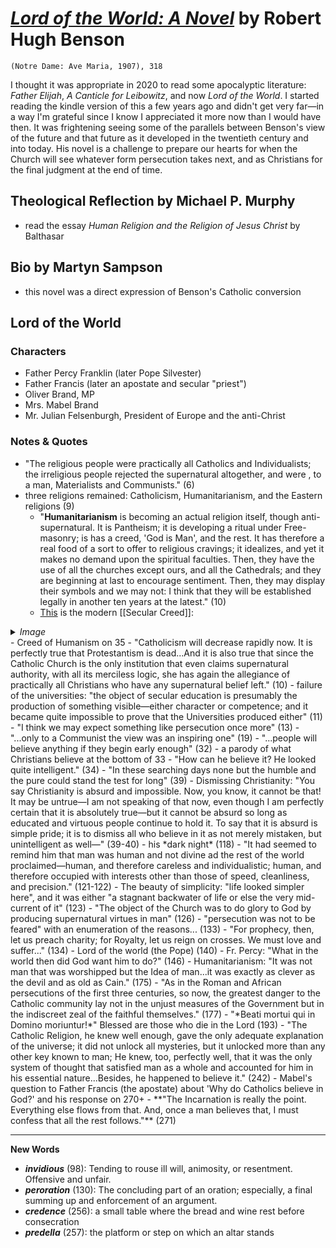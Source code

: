 # [*Lord of the World: A Novel*](https://www.amazon.com/Lord-World-Robert-Hugh-Benson/dp/0870612980/ref=sr_1_3?dchild=1&keywords=lord+of+the+world&qid=1606492849&sr=8-3) by Robert Hugh Benson

`(Notre Dame: Ave Maria, 1907), 318`

I thought it was appropriate in 2020 to read some apocalyptic literature: *Father Elijah*, *A Canticle for Leibowitz*, and now *Lord of the World*. I started reading the kindle version of this a few years ago and didn't get very far—in a way I'm grateful since I know I appreciated it more now than I would have then. It was frightening seeing some of the parallels between Benson's view of the future and that future as it developed in the twentieth century and into today. His novel is a challenge to prepare our hearts for when the Church will see whatever form persecution takes next, and as Christians for the final judgment at the end of time.

## Theological Reflection by Michael P. Murphy
- read the essay *Human Religion and the Religion of Jesus Christ* by Balthasar


## Bio by Martyn Sampson
- this novel was a direct expression of Benson's Catholic conversion


## Lord of the World

### Characters
- Father Percy Franklin (later Pope Silvester)
- Father Francis (later an apostate and secular "priest")
- Oliver Brand, MP
- Mrs. Mabel Brand
- Mr. Julian Felsenburgh, President of Europe and the anti-Christ

### Notes & Quotes
- "The religious people were practically all Catholics and Individualists; the irreligious people rejected the supernatural altogether, and were , to a man, Materialists and Communists." (6)
- three religions remained: Catholicism, Humanitarianism, and the Eastern religions (9)
  - "**Humanitarianism** is becoming an actual religion itself, though anti-supernatural. It is Pantheism; it is developing a ritual under Free-masonry; is has a creed, 'God is Man', and the rest. It has therefore a real food of a sort to offer to religious cravings; it idealizes, and yet it makes no demand upon the spiritual faculties. Then, they have the use of all the churches except ours, and all the Cathedrals; and they are beginning at last to encourage sentiment. Then, they may display their symbols and we may not: I think that they will be established legally in another ten years at the latest." (10)
  - [This](https://www.amazon.com/SIGNS-JUSTICE-Weather-Proof-Corrugated-Political/dp/B086QPX6WP/ref=mp_s_a_1_16?dchild=1&keywords=water+is+life+yard+sign&qid=1605491798&sprefix=water+is+life&sr=8-16) is the modern [[Secular Creed]]: 
<details>
 <summary><i>Image</i></summary>
	<img src="https://i.ebayimg.com/images/g/gGEAAOSwDaVfBbHZ/s-l500.png">
</details>
  - Creed of Humanism on 35
- "Catholicism will decrease rapidly now. It is perfectly true that Protestantism is dead...And it is also true that since the Catholic Church is the only institution that even claims supernatural authority, with all its merciless logic, she has again the allegiance of practically all Christians who have any supernatural belief left." (10)
- failure of the universities: "the object of secular education is presumably the production of something visible—either character or competence; and it became quite impossible to prove that the Universities produced either" (11)
- "I think we may expect something like persecution once more" (13)
- "...only to a Communist the view was an inspiring one" (19)
- "...people will believe anything if they begin early enough" (32)
- a parody of what Christians believe at the bottom of 33
- "How can he believe it? He looked quite intelligent." (34)
- "In these searching days none but the humble and the pure could stand the test for long" (39)
- Dismissing Christianity: "You say Christianity is absurd and impossible. Now, you know, it cannot be that! It may be untrue—I am not speaking of that now, even though I am perfectly certain that it is absolutely true—but it cannot be absurd so long as educated and virtuous people continue to hold it. To say that it is absurd is simple pride; it is to dismiss all who believe in it as not merely mistaken, but unintelligent as well—" (39-40)
- his *dark night* (118)
- "It had seemed to remind him that man was human and not divine ad the rest of the world proclaimed—human, and therefore careless and individualistic; human, and therefore occupied with interests other than those of speed, cleanliness, and precision." (121-122)
- The beauty of simplicity: "life looked simpler here", and it was either "a stagnant backwater of life or else the very mid-current of it" (123)
- "The object of the Church was to do glory to God by producing supernatural virtues in man" (126)
- "persecution was not to be feared" with an enumeration of the reasons... (133)
- "For prophecy, then, let us preach charity; for Royalty, let us reign on crosses. We must love and suffer..." (134)
- Lord of the world (the Pope) (140)
- Fr. Percy: "What in the world then did God want him to do?" (146)
- Humanitarianism: "It was not man that was worshipped but the Idea of man...it was exactly as clever as the devil and as old as Cain." (175)
- "As in the Roman and African persecutions of the first three centuries, so now, the greatest danger to the Catholic community lay not in the unjust measures of the Government but in the indiscreet zeal of the faithful themselves." (177)
- "*Beati mortui qui in Domino moriuntur!*" Blessed are those who die in the Lord (193)
- "The Catholic Religion, he knew well enough, gave the only adequate explanation of the universe; it did not unlock all mysteries, but it unlocked more than any other key known to man; He knew, too, perfectly well, that it was the only system of thought that satisfied man as a whole and accounted for him in his essential nature...Besides, he happened to believe it." (242)
- Mabel's question to Father Francis (the apostate) about 'Why do Catholics believe in God?' and his response on 270+
  - **"The Incarnation is really the point. Everything else flows from that. And, once a man believes that, I must confess that all the rest follows."** (271)


---

**New Words**
- ***invidious*** (98): Tending to rouse ill will, animosity, or resentment. Offensive and unfair.
- ***peroration*** (130): The concluding part of an oration; especially, a final summing up and enforcement of an argument.
- ***credence*** (256): a small table where the bread and wine rest before consecration
- ***predella*** (257): the platform or step on which an altar stands

